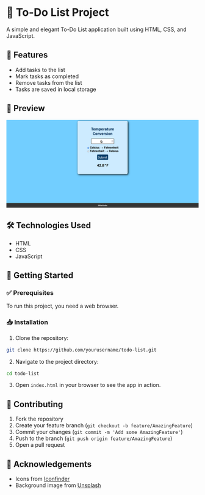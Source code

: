 # 📝 To-Do List Project

A simple and elegant To-Do List application built using HTML, CSS, and JavaScript.

## 🌟 Features

- Add tasks to the list
- Mark tasks as completed
- Remove tasks from the list
- Tasks are saved in local storage

## 👀 Preview

![To-Do List Preview](Preview.png)

## 🛠 Technologies Used

- HTML
- CSS
- JavaScript

## 🚀 Getting Started

### ✅ Prerequisites

To run this project, you need a web browser.

### 📥 Installation

1. Clone the repository:

```sh
git clone https://github.com/yourusername/todo-list.git
```

2. Navigate to the project directory:

```sh
cd todo-list
```

3. Open `index.html` in your browser to see the app in action.

## 🤝 Contributing

1. Fork the repository
2. Create your feature branch (`git checkout -b feature/AmazingFeature`)
3. Commit your changes (`git commit -m 'Add some AmazingFeature'`)
4. Push to the branch (`git push origin feature/AmazingFeature`)
5. Open a pull request

## 🙏 Acknowledgements

- Icons from [Iconfinder](https://www.iconfinder.com)
- Background image from [Unsplash](https://unsplash.com)
